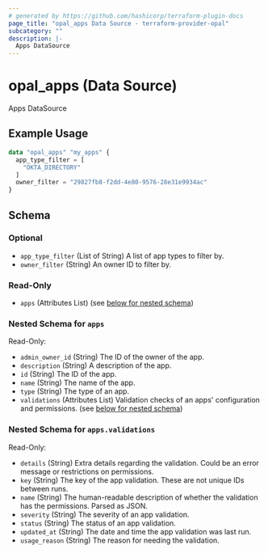```yaml
---
# generated by https://github.com/hashicorp/terraform-plugin-docs
page_title: "opal_apps Data Source - terraform-provider-opal"
subcategory: ""
description: |-
  Apps DataSource
---
```


# opal_apps (Data Source)

Apps DataSource

## Example Usage

```terraform
data "opal_apps" "my_apps" {
  app_type_filter = [
    "OKTA_DIRECTORY"
  ]
  owner_filter = "29827fb8-f2dd-4e80-9576-28e31e9934ac"
}
```

<!-- schema generated by tfplugindocs -->
## Schema

### Optional

- `app_type_filter` (List of String) A list of app types to filter by.
- `owner_filter` (String) An owner ID to filter by.

### Read-Only

- `apps` (Attributes List) (see [below for nested schema](#nestedatt--apps))

<a id="nestedatt--apps"></a>
### Nested Schema for `apps`

Read-Only:

- `admin_owner_id` (String) The ID of the owner of the app.
- `description` (String) A description of the app.
- `id` (String) The ID of the app.
- `name` (String) The name of the app.
- `type` (String) The type of an app.
- `validations` (Attributes List) Validation checks of an apps' configuration and permissions. (see [below for nested schema](#nestedatt--apps--validations))

<a id="nestedatt--apps--validations"></a>
### Nested Schema for `apps.validations`

Read-Only:

- `details` (String) Extra details regarding the validation. Could be an error message or restrictions on permissions.
- `key` (String) The key of the app validation. These are not unique IDs between runs.
- `name` (String) The human-readable description of whether the validation has the permissions. Parsed as JSON.
- `severity` (String) The severity of an app validation.
- `status` (String) The status of an app validation.
- `updated_at` (String) The date and time the app validation was last run.
- `usage_reason` (String) The reason for needing the validation.
